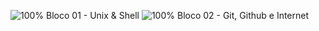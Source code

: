 ![100%](https://progress-bar.dev/100) Bloco 01 - Unix & Shell
![100%](https://progress-bar.dev/33.3) Bloco 02 - Git, Github e Internet
